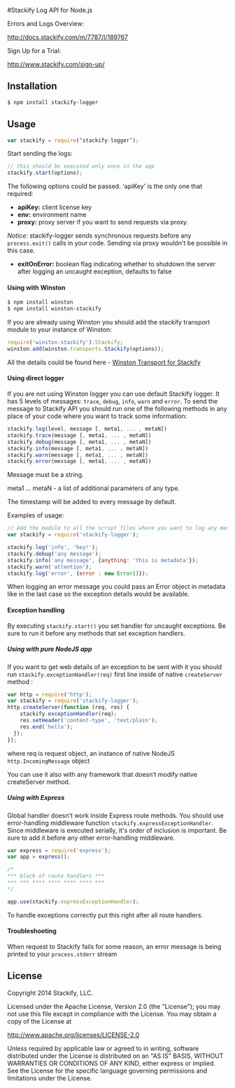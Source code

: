 #Stackify Log API for Node.js

Errors and Logs Overview:

http://docs.stackify.com/m/7787/l/189767

Sign Up for a Trial:

http://www.stackify.com/sign-up/

## Installation
```bash
$ npm install stackify-logger
```

## Usage

```js
var stackify = require(‘stackify-logger’);
```
Start sending the logs:
```js
// this should be executed only once in the app
stackify.start(options);
```
The following options could be passed. 'apiKey' is the only one that required:
* __apiKey:__ client license key
* __env:__ environment name
* __proxy:__ proxy server if you want to send requests via proxy.

*Notice:* stackify-logger sends synchronous requests before any `process.exit()` calls in your code. Sending via proxy wouldn't be possible in this case.

* __exitOnError:__ boolean flag indicating whether to shutdown the server after logging an uncaught exception, defaults to false

#### Using with Winston

```bash
$ npm install winston
$ npm install winston-stackify
```

If you are already using Winston you should add the stackify transport module to your instance of Winston:
```js
require('winston-stackify').Stackify;
winston.add(winston.transports.Stackify(options));
```

All the details could be found here - [Winston Transport for Stackify](https://github.com/stackify/stackify-log-winston)

#### Using direct logger

If you are not using Winston logger you can use default Stackify logger. It has 5 levels of messages: `trace`, `debug`, `info`, `warn` and `error`. To send the message to Stackify API you should run one of the following methods in any place of your code where you want to track some information:
```js
stackify.log(level, message [, meta1, ... , metaN])
stackify.trace(message [, meta1, ... , metaN])
stackify.debug(message [, meta1, ... , metaN])
stackify.info(message [, meta1, ... , metaN])
stackify.warn(message [, meta1, ... , metaN])
stackify.error(message [, meta1, ... , metaN])
```

Message must be a string.

meta1 ... metaN - a list of additional parameters of any type.

The timestamp will be added to every message by default.

Examples of usage:
```js
// Add the module to all the script files where you want to log any messages.
var stackify = require('stackify-logger');

stackify.log('info', 'hey!');
stackify.debug('any message');
stackify.info('any message', {anything: 'this is metadata'});
stackify.warn('attention');
stackify.log('error', {error : new Error()});
```
When logging an error message you could pass an Error object in metadata like in the last case so the exception details would be available.

#### Exception handling
By executing `stackify.start()` you set handler for uncaught exceptions.
Be sure to run it before any methods that set exception handlers.

##### Using with pure NodeJS app
If you want to get web details of an exception to be sent with it you should run `stackify.exceptionHandler(req)` first line inside of native `createServer` method :

```js
var http = require('http');
var stackify = require('stackify-logger');
http.createServer(function (req, res) {
    stackify.exceptionHandler(req);
    res.setHeader('content-type', 'text/plain');
    res.end('hello');
  });
});
```
where req is request object, an instance of native NodeJS `http.IncomingMessage` object

You can use it also with any framework that doesn’t modify native createServer method.


##### Using with Express
Global handler doesn't work inside Express route methods.
You should use error-handling middleware function `stackify.expressExceptionHandler`. Since middleware is executed serially, it's order of inclusion is important. Be sure to add it before any other error-handling middleware.

```js
var express = require('express');
var app = express();

/* 
*** block of route handlers ***
*** *** **** **** **** **** ***
*/

app.use(stackify.expressExceptionHandler);
```

To handle exceptions correctly put this right after all route handlers.

#### Troubleshooting
When request to Stackify fails for some reason, an error message is being printed to your `process.stderr` stream 

## License

Copyright 2014 Stackify, LLC.

Licensed under the Apache License, Version 2.0 (the "License");
you may not use this file except in compliance with the License.
You may obtain a copy of the License at

   http://www.apache.org/licenses/LICENSE-2.0

Unless required by applicable law or agreed to in writing, software
distributed under the License is distributed on an "AS IS" BASIS,
WITHOUT WARRANTIES OR CONDITIONS OF ANY KIND, either express or implied.
See the License for the specific language governing permissions and
limitations under the License.
